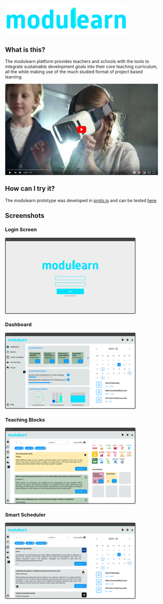 # <img src="https://github.com/dkrentzel/modulearn/blob/master/readmedata/Asset%201%4010x.png" alt="Logo" height="100"> 

## What is this?
The modulearn platform provides teachers and schools with the tools to integrate sustainable development goals into their core teaching curriculum, all the while making use of the much studied format of project based learning. 

[<img src="https://github.com/dkrentzel/modulearn/blob/master/readmedata/modulearn_yt_thumbnail.png" alt="YouTube" height="300">](https://www.youtube.com/watch?v=qE6voj3vZN8&feature=youtu.be)

## How can I try it? 
The modulearn prototype was developed in [proto.io](https://proto.io/) and can be tested [here](https://pr.to/EY7EXD/). 

## Screenshots

### Login Screen
<img src="https://github.com/dkrentzel/modulearn/blob/master/readmedata/modulearn_login.png" alt="Login" height="250">     

### Dashboard
<img src="https://github.com/dkrentzel/modulearn/blob/master/readmedata/modulearn_dashboard.png" alt="Dashboard" height="250">

### Teaching Blocks
<img src="https://github.com/dkrentzel/modulearn/blob/master/readmedata/modulearn_blocks.png" alt="Blocks" height="250">     

### Smart Scheduler
<img src="https://github.com/dkrentzel/modulearn/blob/master/readmedata/modulearn_smart_scheduler.png" alt="SmartScheduler" height="250">
